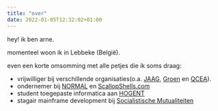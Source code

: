 ```yaml
---
title: "over"
date: 2022-01-05T12:32:02+01:00
---
```


hey! ik ben arne.

momenteel woon ik in Lebbeke (België).

even een korte omsomming met alle petjes die ik soms draag:
- vrijwilliger bij verschillende organisaties(o.a. [JAAG](https://www.jaag.org.uk/), [Groen](https://www.groen.be/) en [QCEA](https://www.qcea.org/)).
- ondernemer bij [NORMAL](https://normal.eco) en [ScallopShells.com](https://www.scallopshells.com/)
- student toegepaste informatica aan [HOGENT](http://hogent.be)
- stagair mainframe development bij [Socialistische Mutualiteiten](https://socmut.be)